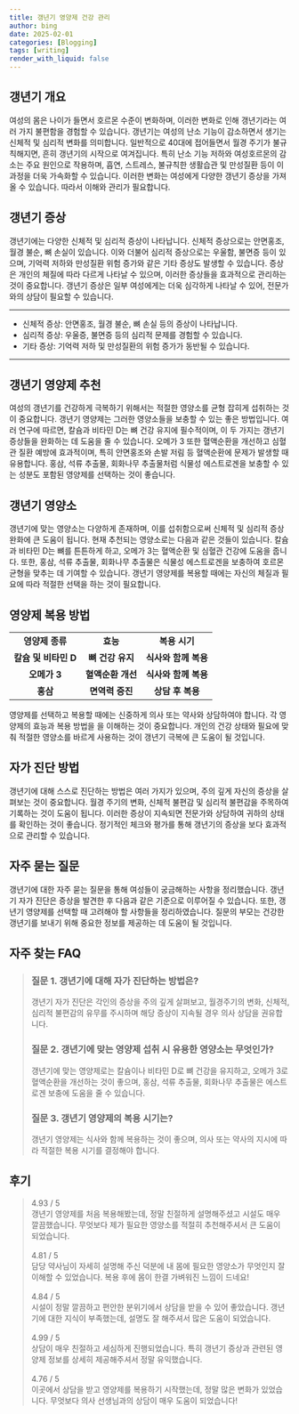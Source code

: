 ```yaml
---
title: 갱년기 영양제 건강 관리
author: bing
date: 2025-02-01
categories: [Blogging]
tags: [writing]
render_with_liquid: false
---
```



<h2 id='갱년기_개요'>갱년기 개요</h2>

<p>여성의 몸은 나이가 들면서 호르몬 수준이 변화하며, 이러한 변화로 인해 갱년기라는 여러 가지 불편함을 경험할 수 있습니다. 갱년기는 여성의 난소 기능이 감소하면서 생기는 신체적 및 심리적 변화를 의미합니다. 일반적으로 40대에 접어들면서 월경 주기가 불규칙해지면, 흔히 갱년기의 시작으로 여겨집니다. 특히 난소 기능 저하와 여성호르몬의 감소는 주요 원인으로 작용하며, 흡연, 스트레스, 불규칙한 생활습관 및 만성질환 등이 이 과정을 더욱 가속화할 수 있습니다. 이러한 변화는 여성에게 다양한 갱년기 증상을 가져올 수 있습니다. 따라서 이해와 관리가 필요합니다.</p>

<h2 id='갱년기 증상'>갱년기 증상</h2>

<p>갱년기에는 다양한 신체적 및 심리적 증상이 나타납니다. 신체적 증상으로는 안면홍조, 월경 불순, 뼈 손실이 있습니다. 이와 더불어 심리적 증상으로는 우울함, 불면증 등이 있으며, 기억력 저하와 만성질환 위험 증가와 같은 기타 증상도 발생할 수 있습니다. 증상은 개인의 체질에 따라 다르게 나타날 수 있으며, 이러한 증상들을 효과적으로 관리하는 것이 중요합니다. 갱년기 증상은 일부 여성에게는 더욱 심각하게 나타날 수 있어, 전문가와의 상담이 필요할 수 있습니다.</p>

<hr />

<ul>
    <li>신체적 증상: 안면홍조, 월경 불순, 뼈 손실 등의 증상이 나타납니다.</li>
    <li>심리적 증상: 우울증, 불면증 등의 심리적 문제를 경험할 수 있습니다.</li>
    <li>기타 증상: 기억력 저하 및 만성질환의 위험 증가가 동반될 수 있습니다.</li>
</ul>

<hr />

<h2 id='갱년기_영양제 추천'>갱년기 영양제 추천</h2>

<p>여성의 갱년기를 건강하게 극복하기 위해서는 적절한 영양소를 균형 잡히게 섭취하는 것이 중요합니다. 갱년기 영양제는 그러한 영양소들을 보충할 수 있는 좋은 방법입니다. 여러 연구에 따르면, 칼슘과 비타민 D는 뼈 건강 유지에 필수적이며, 이 두 가지는 갱년기 증상들을 완화하는 데 도움을 줄 수 있습니다. 오메가 3 또한 혈액순환을 개선하고 심혈관 질환 예방에 효과적이며, 특히 안면홍조와 손발 저림 등 혈액순환에 문제가 발생할 때 유용합니다. 홍삼, 석류 추출물, 회화나무 추출물처럼 식물성 에스트로겐을 보충할 수 있는 성분도 포함된 영양제를 선택하는 것이 좋습니다.</p>

<h2 id='갱년기_영양소'>갱년기 영양소</h2>

<p>갱년기에 맞는 영양소는 다양하게 존재하며, 이를 섭취함으로써 신체적 및 심리적 증상 완화에 큰 도움이 됩니다. 현재 추천되는 영양소로는 다음과 같은 것들이 있습니다. 칼슘과 비타민 D는 뼈를 튼튼하게 하고, 오메가 3는 혈액순환 및 심혈관 건강에 도움을 줍니다. 또한, 홍삼, 석류 추출물, 회화나무 추출물은 식물성 에스트로겐을 보충하여 호르몬 균형을 맞추는 데 기여할 수 있습니다. 갱년기 영양제를 복용할 때에는 자신의 체질과 필요에 따라 적절한 선택을 하는 것이 필요합니다.</p>

<h2 id='영양제 복용_방법'>영양제 복용 방법</h2>

<table>
    <tr>
        <td style="text-align: center; height: 17px;"><b>영양제 종류</b></td>
        <td style="text-align: center; height: 17px;"><b>효능</b></td>
        <td style="text-align: center; height: 17px;"><b>복용 시기</b></td>
    </tr>
    <tr>
        <td style="text-align: center; height: 17px;"><b>칼슘 및 비타민 D</b></td>
        <td style="text-align: center; height: 17px;"><b>뼈 건강 유지</b></td>
        <td style="text-align: center; height: 17px;"><b>식사와 함께 복용</b></td>
    </tr>
    <tr>
        <td style="text-align: center; height: 17px;"><b>오메가 3</b></td>
        <td style="text-align: center; height: 17px;"><b>혈액순환 개선</b></td>
        <td style="text-align: center; height: 17px;"><b>식사와 함께 복용</b></td>
    </tr>
    <tr>
        <td style="text-align: center; height: 17px;"><b>홍삼</b></td>
        <td style="text-align: center; height: 17px;"><b>면역력 증진</b></td>
        <td style="text-align: center; height: 17px;"><b>상담 후 복용</b></td>
    </tr>
</table>

<p>영양제를 선택하고 복용할 때에는 신중하게 의사 또는 약사와 상담하여야 합니다. 각 영양제의 효능과 복용 방법을 을 이해하는 것이 중요합니다. 개인의 건강 상태와 필요에 맞춰 적절한 영양소를 바르게 사용하는 것이 갱년기 극복에 큰 도움이 될 것입니다.</p>

<h2 id='자가 진단_방법'>자가 진단 방법</h2>

<p>갱년기에 대해 스스로 진단하는 방법은 여러 가지가 있으며, 주의 깊게 자신의 증상을 살펴보는 것이 중요합니다. 월경 주기의 변화, 신체적 불편감 및 심리적 불편감을 주목하여 기록하는 것이 도움이 됩니다. 이러한 증상이 지속되면 전문가와 상담하여 귀하의 상태를 확인하는 것이 좋습니다. 정기적인 체크와 평가를 통해 갱년기의 증상을 보다 효과적으로 관리할 수 있습니다.</p>

<h2 id='자주 묻는 질문'>자주 묻는 질문</h2>

<p>갱년기에 대한 자주 묻는 질문을 통해 여성들이 궁금해하는 사항을 정리했습니다. 갱년기 자가 진단은 증상을 발견한 후 다음과 같은 기준으로 이루어질 수 있습니다. 또한, 갱년기 영양제를 선택할 때 고려해야 할 사항들을 정리하였습니다. 질문의 부모는 건강한 갱년기를 보내기 위해 중요한 정보를 제공하는 데 도움이 될 것입니다.</p>


<h2 id='자주_찾는_FAQ'>자주 찾는 FAQ</h2>
<div itemscope="" itemtype="https://schema.org/FAQPage"> 
<blockquote> 
<div itemscope="" itemprop="mainEntity" itemtype="https://schema.org/Question"> 
<h3 itemprop="name">질문 1. 갱년기에 대해 자가 진단하는 방법은?</h3> 
<div itemscope="" itemprop="acceptedAnswer" itemtype="https://schema.org/Answer"> 
<span itemprop="text"> 
<p>갱년기 자가 진단은 각인의 증상을 주의 깊게 살펴보고, 월경주기의 변화, 신체적, 심리적 불편감의 유무를 주시하며 해당 증상이 지속될 경우 의사 상담을 권유합니다.</p> 
</span> 
</div> 
</div> 

<div itemscope="" itemprop="mainEntity" itemtype="https://schema.org/Question"> 
<h3 itemprop="name">질문 2. 갱년기에 맞는 영양제 섭취 시 유용한 영양소는 무엇인가?</h3> 
<div itemscope="" itemprop="acceptedAnswer" itemtype="https://schema.org/Answer"> 
<span itemprop="text"> 
<p>갱년기에 맞는 영양제로는 칼슘이나 비타민 D로 뼈 건강을 유지하고, 오메가 3로 혈액순환을 개선하는 것이 좋으며, 홍삼, 석류 추출물, 회화나무 추출물은 에스트로겐 보충에 도움을 줄 수 있습니다.</p> 
</span> 
</div> 
</div> 

<div itemscope="" itemprop="mainEntity" itemtype="https://schema.org/Question"> 
<h3 itemprop="name">질문 3. 갱년기 영양제의 복용 시기는?</h3> 
<div itemscope="" itemprop="acceptedAnswer" itemtype="https://schema.org/Answer"> 
<span itemprop="text"> 
<p>갱년기 영양제는 식사와 함께 복용하는 것이 좋으며, 의사 또는 약사의 지시에 따라 적절한 복용 시기를 결정해야 합니다.</p> 
</span> 
</div> 
</div> 
</blockquote> 
</div>
<h2 id='후기'>후기</h2>
<div itemscope itemtype="https://schema.org/Product">
  <blockquote>
  <div itemprop="review" itemscope itemtype="https://schema.org/Review">
      <div itemprop="reviewRating" itemscope itemtype="https://schema.org/Rating"> <span itemprop="ratingValue">4.93</span> / <span itemprop="bestRating">5</span> </div>
      <span itemprop="reviewBody">갱년기 영양제를 처음 복용해봤는데, 정말 친절하게 설명해주셨고 시설도 매우 깔끔했습니다. 무엇보다 제가 필요한 영양소를 적절히 추천해주셔서 큰 도움이 되었습니다.</span>
  </div>
  <br>
  <div itemprop="review" itemscope itemtype="https://schema.org/Review">
      <div itemprop="reviewRating" itemscope itemtype="https://schema.org/Rating"> <span itemprop="ratingValue">4.81</span> / <span itemprop="bestRating">5</span> </div>
      <span itemprop="reviewBody">담당 약사님이 자세히 설명해 주신 덕분에 내 몸에 필요한 영양소가 무엇인지 잘 이해할 수 있었습니다. 복용 후에 몸이 한결 가벼워진 느낌이 드네요!</span>
  </div>
  <br>
  <div itemprop="review" itemscope itemtype="https://schema.org/Review">
      <div itemprop="reviewRating" itemscope itemtype="https://schema.org/Rating"> <span itemprop="ratingValue">4.84</span> / <span itemprop="bestRating">5</span> </div>
      <span itemprop="reviewBody">시설이 정말 깔끔하고 편안한 분위기에서 상담을 받을 수 있어 좋았습니다. 갱년기에 대한 지식이 부족했는데, 설명도 잘 해주셔서 많은 도움이 되었습니다.</span>
  </div>
  <br>
  <div itemprop="review" itemscope itemtype="https://schema.org/Review">
      <div itemprop="reviewRating" itemscope itemtype="https://schema.org/Rating"> <span itemprop="ratingValue">4.99</span> / <span itemprop="bestRating">5</span> </div>
      <span itemprop="reviewBody">상담이 매우 친절하고 세심하게 진행되었습니다. 특히 갱년기 증상과 관련된 영양제 정보를 상세히 제공해주셔서 정말 유익했습니다.</span>
  </div>
  <br>
  <div itemprop="review" itemscope itemtype="https://schema.org/Review">
      <div itemprop="reviewRating" itemscope itemtype="https://schema.org/Rating"> <span itemprop="ratingValue">4.76</span> / <span itemprop="bestRating">5</span> </div>
      <span itemprop="reviewBody">이곳에서 상담을 받고 영양제를 복용하기 시작했는데, 정말 많은 변화가 있었습니다. 무엇보다 의사 선생님과의 상담이 매우 도움이 되었습니다!</span>
  </div>
  </blockquote>
</div>
